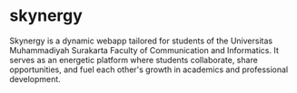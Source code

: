 # skynergy
Skynergy is a dynamic webapp tailored for students of the Universitas Muhammadiyah Surakarta Faculty of Communication and Informatics. It serves as an energetic platform where students collaborate, share opportunities, and fuel each other's growth in academics and professional development.
